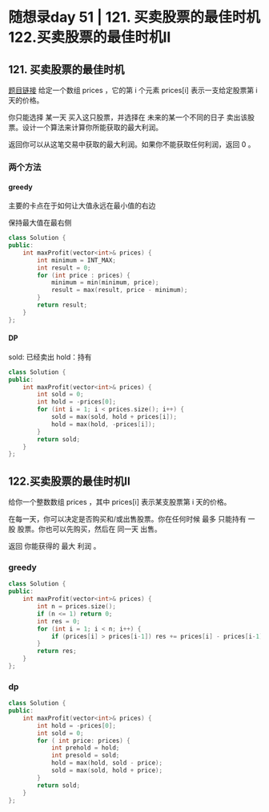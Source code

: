 # 随想录day 51 | 121. 买卖股票的最佳时机 122.买卖股票的最佳时机II 

## 121. 买卖股票的最佳时机
[题目链接](https://leetcode.cn/problems/best-time-to-buy-and-sell-stock/)
给定一个数组 prices ，它的第 i 个元素 prices[i] 表示一支给定股票第 i 天的价格。

你只能选择 某一天 买入这只股票，并选择在 未来的某一个不同的日子 卖出该股票。设计一个算法来计算你所能获取的最大利润。

返回你可以从这笔交易中获取的最大利润。如果你不能获取任何利润，返回 0 。

### 两个方法
#### greedy
主要的卡点在于如何让大值永远在最小值的右边

保持最大值在最右侧
```cpp
class Solution {
public:
    int maxProfit(vector<int>& prices) {
        int minimum = INT_MAX;
        int result = 0;
        for (int price : prices) {
            minimum = min(minimum, price);
            result = max(result, price - minimum);
        }
        return result;
    }
};
```
#### DP

sold: 已经卖出
hold：持有

```cpp
class Solution {
public:
    int maxProfit(vector<int>& prices) {
        int sold = 0;
        int hold = -prices[0];
        for (int i = 1; i < prices.size(); i++) {
            sold = max(sold, hold + prices[i]);
            hold = max(hold, -prices[i]);
        }
        return sold;
    }
};
```
## 122.买卖股票的最佳时机II 
给你一个整数数组 prices ，其中 prices[i] 表示某支股票第 i 天的价格。

在每一天，你可以决定是否购买和/或出售股票。你在任何时候 最多 只能持有 一股 股票。你也可以先购买，然后在 同一天 出售。

返回 你能获得的 最大 利润 。
### greedy
```cpp
class Solution {
public:
    int maxProfit(vector<int>& prices) {
        int n = prices.size();
        if (n <= 1) return 0;
        int res = 0;
        for (int i = 1; i < n; i++) {
            if (prices[i] > prices[i-1]) res += prices[i] - prices[i-1];
        }
        return res;
    }
};
```
### dp
```cpp
class Solution {
public:
    int maxProfit(vector<int>& prices) {
        int hold = -prices[0];
        int sold = 0;
        for ( int price: prices) {
            int prehold = hold;
            int presold = sold;
            hold = max(hold, sold - price);
            sold = max(sold, hold + price);
        }
        return sold;
    }
};
```
